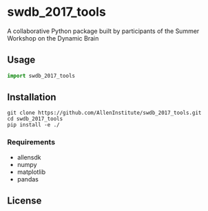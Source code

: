 # swdb_2017_tools

A collaborative Python package built by participants of the Summer Workshop on the Dynamic Brain

## Usage

```Python
import swdb_2017_tools
```

## Installation

```
git clone https://github.com/AllenInstitute/swdb_2017_tools.git
cd swdb_2017_tools
pip install -e ./
```

### Requirements

- allensdk
- numpy
- matplotlib
- pandas

## License
